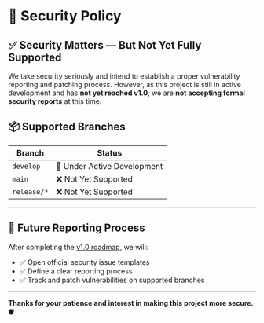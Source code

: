# 🔐 Security Policy

## ✅ Security Matters — But Not Yet Fully Supported

We take security seriously and intend to establish a proper vulnerability reporting and patching process. However, as this project is still in active development and has **not yet reached v1.0**, we are **not accepting formal security reports** at this time.

## 📦 Supported Branches

| Branch      | Status                      |
| ----------- | --------------------------- |
| `develop`   | 🚧 Under Active Development |
| `main`      | ❌ Not Yet Supported        |
| `release/*` | ❌ Not Yet Supported        |

---

## 🚨 Future Reporting Process

After completing the [v1.0 roadmap](../../issues), we will:

- ✅ Open official security issue templates
- ✅ Define a clear reporting process
- ✅ Track and patch vulnerabilities on supported branches

---

**Thanks for your patience and interest in making this project more secure.** 🛡️
